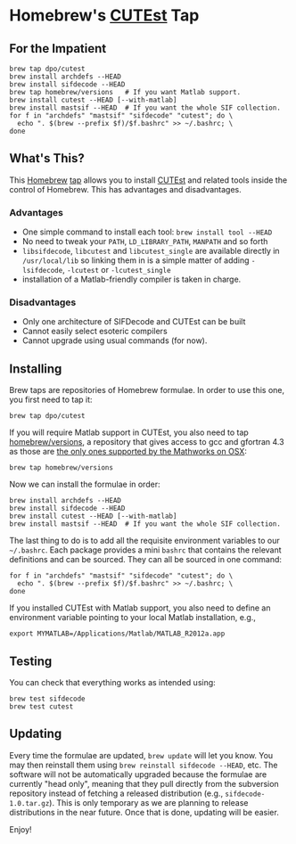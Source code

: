 # Homebrew's [CUTEst](http://ccpforge.cse.rl.ac.uk/gf/project/cutest/wiki) Tap

## For the Impatient

    brew tap dpo/cutest
    brew install archdefs --HEAD
    brew install sifdecode --HEAD
    brew tap homebrew/versions   # If you want Matlab support.
    brew install cutest --HEAD [--with-matlab]
    brew install mastsif --HEAD  # If you want the whole SIF collection.
    for f in "archdefs" "mastsif" "sifdecode" "cutest"; do \
      echo ". $(brew --prefix $f)/$f.bashrc" >> ~/.bashrc; \
    done

## What's This?

This [Homebrew](http://brew.sh) [tap](https://github.com/mxcl/homebrew/wiki/brew-tap) allows you to install [CUTEst](http://ccpforge.cse.rl.ac.uk/gf/project/cutest/wiki) and related tools inside the control of Homebrew. This has advantages and disadvantages.

### Advantages

* One simple command to install each tool: `brew install tool --HEAD`
* No need to tweak your `PATH`, `LD_LIBRARY_PATH`, `MANPATH` and so forth
* `libsifdecode`, `libcutest` and `libcutest_single` are available directly in `/usr/local/lib` so linking them in is a simple matter of adding `-lsifdecode`, `-lcutest` or `-lcutest_single`
* installation of a Matlab-friendly compiler is taken in charge.

### Disadvantages

* Only one architecture of SIFDecode and CUTEst can be built
* Cannot easily select esoteric compilers
* Cannot upgrade using usual commands (for now).

## Installing

Brew taps are repositories of Homebrew formulae. In order to use this one, you first need to tap it:

    brew tap dpo/cutest

If you will require Matlab support in CUTEst, you also need to tap [homebrew/versions](https://github.com/Homebrew/homebrew-versions), a repository that gives access to gcc and gfortran 4.3 as those are [the only ones supported by the Mathworks on OSX](http://www.mathworks.com/support/compilers/R2013b/index.html?sec=maci64):

    brew tap homebrew/versions

Now we can install the formulae in order:

    brew install archdefs --HEAD
    brew install sifdecode --HEAD
    brew install cutest --HEAD [--with-matlab]
    brew install mastsif --HEAD  # If you want the whole SIF collection.

The last thing to do is to add all the requisite environment variables to our `~/.bashrc`. Each package provides a mini `bashrc` that contains the relevant definitions and can be sourced. They can all be sourced in one command:

    for f in "archdefs" "mastsif" "sifdecode" "cutest"; do \
      echo ". $(brew --prefix $f)/$f.bashrc" >> ~/.bashrc; \
    done

If you installed CUTEst with Matlab support, you also need to define an environment variable pointing to your local Matlab installation, e.g.,

    export MYMATLAB=/Applications/Matlab/MATLAB_R2012a.app

## Testing

You can check that everything works as intended using:

    brew test sifdecode
    brew test cutest

## Updating

Every time the formulae are updated, `brew update` will let you know. You may then reinstall them using `brew reinstall sifdecode --HEAD`, etc. The software will not be automatically upgraded because the formulae are currently "head only", meaning that they pull directly from the subversion repository instead of fetching a released distribution (e.g., `sifdecode-1.0.tar.gz`). This is only temporary as we are planning to release distributions in the near future. Once that is done, updating will be easier.

Enjoy!

